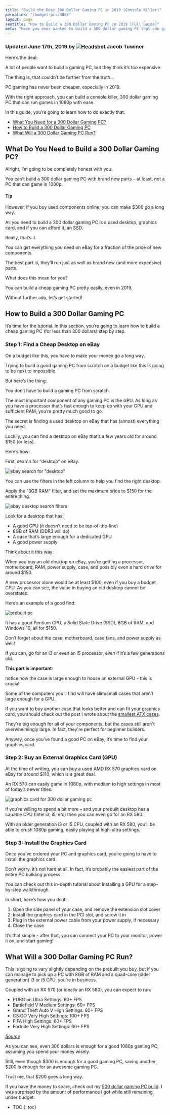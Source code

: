 ```yaml
---
title: "Build the Best 300 Dollar Gaming PC in 2019 (Console Killer)"
permalink: "/budget-pcs/300/"
layout: page
seotitle: "How to Build a 300 Dollar Gaming PC in 2019 [Full Guide]" 
meta: "Have you ever wanted to build a 300 dollar gaming PC that can game in 1080p? Today, you'll learn how to do exactly that."
---
```

<h3 class="page-subtitle">
	Updated June 17th, 2019 by 
	<a href="/about/"><img src="/img/profile/close.jpg" class="circle" alt="Headshot"></a>
	Jacob Tuwiner
</h3>

Here’s the deal: 

A lot of people want to build a gaming PC, but they think it’s too expensive. 

The thing is, that couldn’t be further from the truth… 

PC gaming has never been cheaper, especially in 2019. 

With the right approach, you can build a console killer, 300 dollar gaming PC that can run games in 1080p with ease. 

In this guide, you’re going to learn how to do exactly that.

<div class="toc-box">
<ul>
  <li><a href="#what-do-you-need-to-build-a-300-dollar-gaming-pc" id="markdown-toc-what-do-you-need-to-build-a-300-dollar-gaming-pc">What You Need for a 300 Dollar Gaming PC?</a></li>
  <li><a href="#how-to-build-a-300-dollar-gaming-pc">How to Build a 300 Dollar Gaming PC</a></li>
  <li><a href="#what-will-a-300-dollar-gaming-pc-run">What Will a 300 Dollar Gaming PC Run?</a></li>
</ul>
</div>

## What Do You Need to Build a 300 Dollar Gaming PC? 

Alright, I’m going to be completely honest with you: 

You can’t build a 300 dollar gaming PC with brand new parts – at least, not a PC that can game in 1080p. 

<div class="tip">
<h4 class="info-box-header">Tip<i class="box-icon-spacing fas fa-check"></i></h4>
<p>However, if you buy used components online, you can make $300 go a long way. </p>

<p>All you need to build a 300 dollar gaming PC is a used desktop, graphics card, and if you can afford it, an SSD. </p>

<p>Really, that’s it. </p>
</div>

You can get everything you need on eBay for a fraction of the price of new components.

The best part is, they’ll run just as well as brand new (and more expensive) parts. 

What does this mean for you? 

You can build a cheap gaming PC pretty easily, even in 2019. 

Without further ado, let’s get started! 

## How to Build a 300 Dollar Gaming PC 

It’s time for the tutorial. In this section, you’re going to learn how to build a cheap gaming PC (for less than 300 dollars) step by step. 

### Step 1: Find a Cheap Desktop on eBay 

On a budget like this, you have to make your money go a long way. 

Trying to build a good gaming PC from scratch on a budget like this is going to be next to impossible. 

But here’s the thing: 

You don’t have to build a gaming PC from scratch. 

The most important component of any gaming PC is the GPU. As long as you have a processor that’s fast enough to keep up with your GPU 
and sufficient RAM, you’re pretty much good to go. 

The secret is finding a used desktop on eBay that has (almost) everything you need. 

Luckily, you can find a desktop on eBay that’s a few years old for around $150 (or less). 

Here’s how: 

First, search for “desktop” on eBay. 

![ebay search for "desktop"](/img/300/ebay-search.png)

You can use the filters in the left column to help you find the right desktop. 

Apply the “8GB RAM” filter, and set the maximum price to $150 for the entire thing. 

![ebay desktop search filters](/img/300/filters.png)

Look for a desktop that has: 

* A good CPU (it doesn’t need to be top-of-the-line) 
* 8GB of RAM (DDR3 will do) 
* A case that’s large enough for a dedicated GPU 
* A good power supply 

Think about it this way: 

When you buy an old desktop on eBay, you’re getting a processor, motherboard, RAM, power supply, case, and possibly even a hard drive for around $150. 

A new processor alone would be at least $100, even if you buy a budget CPU. As you can see, the value in buying an old desktop cannot be overstated. 

Here’s an example of a good find: 

![prebuilt pc](/img/300/prebuilt-pc.png)

It has a good Pentium CPU, a Solid State Drive (SSD), 8GB of RAM, and Windows 10, all for $150. 

Don’t forget about the case, motherboard, case fans, and power supply as well! 

If you can, go for an i3 or even an i5 processor, even if it’s a few generations old. 

**This part is important**:

notice how the case is large enough to house an external GPU - this is crucial! 

Some of the computers you’ll find will have slim/small cases that aren’t large enough for a GPU. 

If you want to buy another case that looks better and can fit your graphics card, you should check out the post I wrote about the [smallest ATX cases](/budget-pcs/smallest-atx-cases/). 

They're big enough for all of your components, but the cases still aren't overwhelmingly large. In fact, they're perfect for beginner builders. 

Anyway, once you’ve found a good PC on eBay, it’s time to find your graphics card. 

### Step 2: Buy an External Graphics Card (GPU)

At the time of writing, you can buy a used AMD RX 570 graphics card on eBay for around $110, which is a great deal. 

An RX 570 can easily game in 1080p, with medium to high settings in most of today’s newer titles. 

![graphics card for 300 dollar gaming pc](/img/300/gpu.png)

If you’re willing to spend a bit more – and your prebuilt desktop has a capable CPU (Intel i3, i5, etc) then you can even go for an RX 580. 

With an older generation i3 or i5 CPU, coupled with an RX 580, you’ll be able to crush 1080p gaming, easily playing at high-ultra settings. 

### Step 3: Install the Graphics Card

Once you’ve ordered your PC and graphics card, you’re going to have to install the graphics card. 

Don’t worry, it’s not hard at all. In fact, it’s probably the easiest part of the entire PC building process. 

You can check out this in-depth tutorial about installing a GPU for a step-by-step walkthrough. 

In short, here’s how you do it: 

1. Open the side panel of your case, and remove the extension slot cover
2. Install the graphics card in the PCI slot, and screw it in
3. Plug in the external power cable from your power supply, if necessary
4. Close the case 

It’s that simple - after that, you can connect your PC to your monitor, power it on, and start gaming!

## What Will a 300 Dollar Gaming PC Run? 

This is going to vary slightly depending on the prebuilt you buy, but if you can manage to pick up a PC with 8GB of RAM and a quad-core (older generation) i3 or i5 CPU, you’re in business.

Coupled with an RX 570 (or ideally an RX 580), you can expect to run: 

* PUBG on Ultra Settings: 60+ FPS
* Battlefield V Medium Settings: 60+ FPS
* Grand Theft Auto V High Settings: 60+ FPS
* CS:GO Very High Settings: 100+ FPS
* FIFA High Settings: 60+ FPS
* Fortnite Very High Settings: 60+ FPS 

<i><a target="_blank" href="https://www.gpucheck.com/gpu/amd-radeon-rx-570/intel-core-i3-4160-3-60ghz/high#mainads">Source</a></i>

As you can see, even 300 dollars is enough for a good 1080p gaming PC, assuming you spend your money wisely. 

Still, even though $300 is enough for a good gaming PC, saving another $200 is enough for an awesome gaming PC. 

Trust me, that $200 goes a long way. 

If you have the money to spare, check out my [500 dollar gaming PC bulid](/budget-pcs/500/). I was surprised by the amount of performance I got while still remaining under budget. 

* TOC 
{: toc}